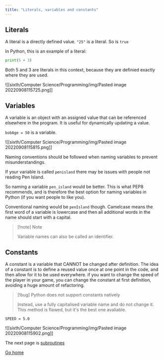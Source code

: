```yaml
---
title: "Literals, variables and constants"
---
```


## Literals
A literal is a directly defined value. ``"25"`` is a literal. So is `true`

In Python, this is an example of a literal:

```py
print(5 + 3) 
```

Both 5 and 3 are literals in this context, because they are definied exactly where they are used.

![[sixth/Computer Science/Programming/img/Pasted image 20220908115725.png]]

## Variables
A variable is an object with an assigned value that can be referenced elsewhere in the program. It is useful for dynamically updating a value.

`bobAge = 50` is a variable.

![[sixth/Computer Science/Programming/img/Pasted image 20220908115815.png]]

Naming conventions should be followed when naming variables to prevent misunderstandings.

If your variable is called `penisland` there may be issues with people not reading Pen Island.

So naming a variable `pen_island` would be better. This is what PEP8 recommends, and is therefore the best option for naming variables in Python (if you want people to like you).

Conventional naming would be `penIsland` though. Camelcase means the first word of a variable is lowercase and then all additional words in the name should start with a capital.

> [!note] Note
>
> Variable names can also be called an identifier.

## Constants
A constant is a variable that CANNOT be changed after definition. The idea of a constant is to define a reused value once at one point in the code, and then allow for it to be used everywhere. if you want to change the speed of the player in your game, you can change the constant at first definition, avoiding a huge amount of refactoring.

> [!bug] Python does not support constants natively
>
> Instead, use a fully capitalised variable name and do not change it. This method is flawed, but it's the best one avaliable.
 

`SPEED = 5.0`

![[sixth/Computer Science/Programming/img/Pasted image 20220908115902.png]]

The next page is [subroutines](sixth/Computer-Science/Programming/subroutines)

[Go home](/)

